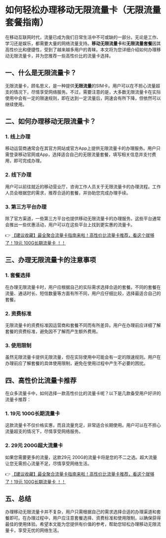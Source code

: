 # 如何轻松办理移动无限流量卡（无限流量套餐指南）

在移动互联网时代，流量已成为我们日常生活中不可或缺的一部分。无论是工作、学习还是娱乐，都需要大量的网络流量支持。**移动无限流量卡**和**无限流量套餐**因其高性价比和便捷性，受到了越来越多用户的青睐。本文将为您详细介绍如何办理移动无限流量卡，并为您推荐一些高性价比的流量卡选择。

## 一、什么是无限流量卡？

无限流量卡，顾名思义，是一种提供**无限流量**的SIM卡。用户可以在不担心流量超支的情况下，尽情享受网络服务。不过，需要注意的是，大多数无限流量卡在实际使用中会有一定的限速规则，即在达到一定流量后，网速会有所下降，但依然可以继续使用。

## 二、如何办理移动无限流量卡？

### 1. 线上办理
移动运营商通常会在其官方网站或官方App上提供无限流量卡的办理服务。用户只需登录移动官网或App，选择适合自己的无限流量套餐，填写相关信息并支付费用，即可完成办理。

### 2. 线下办理
用户可以前往就近的移动营业厅，咨询工作人员关于无限流量卡的办理流程。工作人员会根据您的需求，推荐合适的套餐，并协助您完成办理手续。

### 3. 第三方平台办理
除了官方渠道，一些第三方平台也提供移动无限流量卡的办理服务。这些平台通常会推出一些优惠活动，用户可以在这些平台上找到更实惠的流量卡。

👉 [【建议收藏】最全聚合流量卡指南来啦！高性价比流量卡推荐，看这个就够了！19元 100G长期流量卡 ！！](https://bit.ly/Liuliangka)

## 三、办理无限流量卡的注意事项

### 1. 套餐选择
在办理无限流量卡时，用户应根据自己的实际需求选择合适的套餐。不同的套餐在流量、通话时长、短信数量等方面有所不同，用户应仔细比较，选择最适合自己的套餐。

### 2. 资费标准
无限流量卡的资费标准因运营商和套餐不同而有所差异。用户在办理前应详细了解套餐的资费标准，避免因不了解而产生额外费用。

### 3. 使用限制
虽然无限流量卡提供无限流量，但在实际使用中可能会有一定的限速规则。用户在办理前应了解套餐的具体使用限制，避免在使用过程中产生不必要的困扰。

## 四、高性价比流量卡推荐

在众多流量卡中，如何选择一款高性价比的流量卡呢？以下是几款备受用户好评的流量卡推荐：

### 1. 19元 100G长期流量卡
这款流量卡不仅价格实惠，而且流量充足，非常适合长期使用。用户可以在不担心流量超支的情况下，尽情享受网络服务。

### 2. 29元 200G超大流量卡
如果您需要更多的流量，这款29元 200G的流量卡将是您的不二之选。超大流量让您无需担心流量不足，尽情享受网络生活。

👉 [【建议收藏】最全聚合流量卡指南来啦！高性价比流量卡推荐，看这个就够了！19元 100G长期流量卡 ！！](https://bit.ly/Liuliangka)

## 五、总结

办理移动无限流量卡并不复杂，用户只需根据自己的需求选择合适的办理渠道和套餐即可。在办理过程中，用户应注意套餐选择、资费标准和使用限制，以确保获得最佳的使用体验。希望本文能为您提供有价值的参考，帮助您轻松办理移动无限流量卡，享受无忧的网络生活。